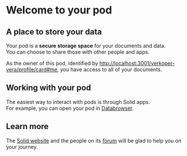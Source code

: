# Welcome to your pod

## A place to store your data
Your pod is a **secure storage space** for your documents and data.
<br>
You can choose to share those with other people and apps.

As the owner of this pod,
identified by <a href="http://localhost:3001/verkoper-vera/profile/card#me">http://localhost:3001/verkoper-vera/profile/card#me</a>,
you have access to all of your documents.

## Working with your pod
The easiest way to interact with pods
is through Solid apps.
<br>
For example,
you can open your pod in [Databrowser](https://solidos.github.io/mashlib/dist/browse.html?uri=http://localhost:3001/verkoper-vera/).

## Learn more
The [Solid website](https://solidproject.org/)
and the people on its [forum](https://forum.solidproject.org/)
will be glad to help you on your journey.
